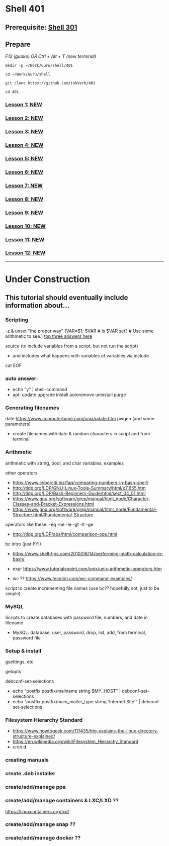 # Shell 401

## Prerequisite: [Shell 301](https://github.com/inkVerb/Guru/tree/master/301-shell)

## Prepare

*F12 (guake) OR Ctrl + Alt + T (new terminal)*

`mkdir -p ~/Work/Guru/shell/401`

`cd ~/Work/Guru/shell`

`git clone https://github.com/inkVerb/401`

`cd 401`

### [Lesson 1: NEW](https://github.com/inkVerb/guru/blob/master/401-shell/Lesson-01.md)

### [Lesson 2: NEW](https://github.com/inkVerb/guru/blob/master/401-shell/Lesson-02.md)

### [Lesson 3: NEW](https://github.com/inkVerb/guru/blob/master/401-shell/Lesson-03.md)

### [Lesson 4: NEW](https://github.com/inkVerb/guru/blob/master/401-shell/Lesson-04.md)

### [Lesson 5: NEW](https://github.com/inkVerb/guru/blob/master/401-shell/Lesson-05.md)

### [Lesson 6: NEW](https://github.com/inkVerb/guru/blob/master/401-shell/Lesson-06.md)

### [Lesson 7: NEW](https://github.com/inkVerb/guru/blob/master/401-shell/Lesson-07.md)

### [Lesson 8: NEW](https://github.com/inkVerb/guru/blob/master/401-shell/Lesson-08.md)

### [Lesson 9: NEW](https://github.com/inkVerb/guru/blob/master/401-shell/Lesson-09.md)

### [Lesson 10: NEW](https://github.com/inkVerb/guru/blob/master/401-shell/Lesson-10.md)

### [Lesson 11: NEW](https://github.com/inkVerb/guru/blob/master/401-shell/Lesson-11.md)

### [Lesson 12: NEW](https://github.com/inkVerb/guru/blob/master/401-shell/Lesson-12.md)

___
# Under Construction

## This tutorial should eventually include information about...


### Scripting

-z & unset "the proper way" (VAR=$1; $VAR  # Is $VAR set? # Use some arithmetic to see.) [top three answers here](https://serverfault.com/questions/7503/how-to-determine-if-a-bash-variable-is-empty)

source (to include variables from a script, but not run the script)
- and includes what happens with variables of variables via include

cat EOF

### auto answer:
  - echo "y" | shell-command
  - apt: update upgrade install autoremove uninstall purge

### Generating filenames
date https://www.computerhope.com/unix/udate.htm
pwgen (and some parameters)
- create filenames with date & random characters in script and from terminal

### Arithmetic
arithmetic with string, bool, and char variables, examples

other operators
- https://www.cyberciti.biz/faq/comparing-numbers-in-bash-shell/
- http://tldp.org/LDP/GNU-Linux-Tools-Summary/html/x11655.htm
- http://tldp.org/LDP/Bash-Beginners-Guide/html/sect_04_01.html
- https://www.gnu.org/software/grep/manual/html_node/Character-Classes-and-Bracket-Expressions.html
- https://www.gnu.org/software/grep/manual/html_node/Fundamental-Structure.html#Fundamental-Structure

operators like these: -eq -ne -le -gt -lt -ge
- http://tldp.org/LDP/abs/html/comparison-ops.html

bc intro (just FYI)
- https://www.shell-tips.com/2010/06/14/performing-math-calculation-in-bash/

- expr https://www.tutorialspoint.com/unix/unix-arithmetic-operators.htm
- wc ?? https://www.tecmint.com/wc-command-examples/

script to create incrementing file names (use bc?? hopefully not, just to be simple)

### MySQL
Scripts to create databases with password file, numbers, and date in filename
- MySQL: database, user, password, drop, list, add, from terminal, password file

### Setup & install

gsettings, etc

getopts

debconf-set-selections
- echo "postfix postfix/mailname string $MY_HOST" | debconf-set-selections
- echo "postfix postfix/main_mailer_type string 'Internet Site'" | debconf-set-selections

### Filesystem Hierarchy Standard
- https://www.howtogeek.com/117435/htg-explains-the-linux-directory-structure-explained/
- https://en.wikipedia.org/wiki/Filesystem_Hierarchy_Standard
- cron.d

### creating manuals

### create .deb installer

### create/add/manage ppa

### create/add/manage containers & LXC/LXD ??
https://linuxcontainers.org/lxd/

### create/add/manage snap ??

### create/add/manage docker ??

